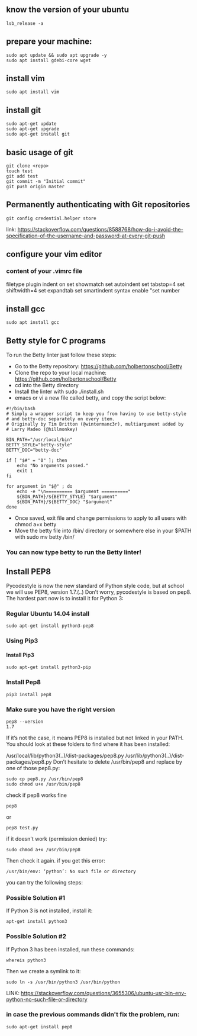## know the version of your ubuntu
```
lsb_release -a
```
## prepare your machine:
```
sudo apt update && sudo apt upgrade -y
sudo apt install gdebi-core wget
```
## install vim
```
sudo apt install vim
```
## install git
```
sudo apt-get update
sudo apt-get upgrade
sudo apt-get install git
```
## basic usage of git
```
git clone <repo>
touch test
git add test
git commit -m "Initial commit"
git push origin master
```
## Permanently authenticating with Git repositories
```
git config credential.helper store
```
link: https://stackoverflow.com/questions/8588768/how-do-i-avoid-the-specification-of-the-username-and-password-at-every-git-push
## configure your vim editor
### content of your .vimrc file
filetype plugin indent on
set showmatch
set autoindent
set tabstop=4
set shiftwidth=4
set expandtab
set smartindent
syntax enable
"set number
## install gcc
```
sudo apt install gcc
```
## Betty style for C programs
To run the Betty linter just follow these steps:

 - Go to the Betty repository: https://github.com/holbertonschool/Betty
 - Clone the repo to your local machine: https://github.com/holbertonschool/Betty
 - cd into the Betty directory
 - Install the linter with sudo ./install.sh
 - emacs or vi a new file called betty, and copy the script below:
```
#!/bin/bash
# Simply a wrapper script to keep you from having to use betty-style
# and betty-doc separately on every item.
# Originally by Tim Britton (@wintermanc3r), multiargument added by
# Larry Madeo (@hillmonkey)

BIN_PATH="/usr/local/bin"
BETTY_STYLE="betty-style"
BETTY_DOC="betty-doc"

if [ "$#" = "0" ]; then
    echo "No arguments passed."
    exit 1
fi

for argument in "$@" ; do
    echo -e "\n========== $argument =========="
    ${BIN_PATH}/${BETTY_STYLE} "$argument"
    ${BIN_PATH}/${BETTY_DOC} "$argument"
done
```
 - Once saved, exit file and change permissions to apply to all users with chmod a+x betty
 - Move the betty file into /bin/ directory or somewhere else in your $PATH with sudo mv betty /bin/
### You can now type betty <filename> to run the Betty linter!
## Install PEP8
Pycodestyle is now the new standard of Python style code, but at school we will use PEP8, version 1.7.(..) Don’t worry, pycodestyle is based on pep8. The hardest part now is to install it for Python 3:

### Regular Ubuntu 14.04 install
```
sudo apt-get install python3-pep8
```
### Using Pip3
#### Install Pip3
```
sudo apt-get install python3-pip
```
### Install Pep8
```
pip3 install pep8
```
### Make sure you have the right version
```
pep8 --version
1.7
```
If it’s not the case, it means PEP8 is installed but not linked in your PATH. You should look at these folders to find where it has been installed:

/usr/local/lib/python3(..)/dist-packages/pep8.py
/usr/lib/python3(..)/dist-packages/pep8.py
Don’t hesitate to delete /usr/bin/pep8 and replace by one of those pep8.py:
```
sudo cp pep8.py /usr/bin/pep8
sudo chmod u+x /usr/bin/pep8
```
check if pep8 works fine
```
pep8
```
or
```
pep8 test.py
```
if it doesn't work (permission denied)
try:
```
sudo chmod a+x /usr/bin/pep8
```
Then check it again.
if you get this error:
```
/usr/bin/env: ‘python’: No such file or directory
```
you can try the following steps:
### Possible Solution #1

If Python 3 is not installed, install it:
```
apt-get install python3
```
### Possible Solution #2

If Python 3 has been installed, run these commands:
```
whereis python3
```
Then we create a symlink to it:
```
sudo ln -s /usr/bin/python3 /usr/bin/python
```
LINK: https://stackoverflow.com/questions/3655306/ubuntu-usr-bin-env-python-no-such-file-or-directory
### in case the previous commands didn't fix the problem, run:
```
sudo apt-get install pep8
```
